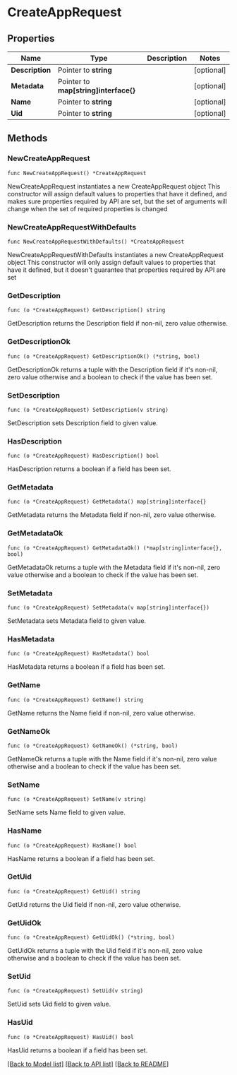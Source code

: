 # CreateAppRequest

## Properties

Name | Type | Description | Notes
------------ | ------------- | ------------- | -------------
**Description** | Pointer to **string** |  | [optional] 
**Metadata** | Pointer to **map[string]interface{}** |  | [optional] 
**Name** | Pointer to **string** |  | [optional] 
**Uid** | Pointer to **string** |  | [optional] 

## Methods

### NewCreateAppRequest

`func NewCreateAppRequest() *CreateAppRequest`

NewCreateAppRequest instantiates a new CreateAppRequest object
This constructor will assign default values to properties that have it defined,
and makes sure properties required by API are set, but the set of arguments
will change when the set of required properties is changed

### NewCreateAppRequestWithDefaults

`func NewCreateAppRequestWithDefaults() *CreateAppRequest`

NewCreateAppRequestWithDefaults instantiates a new CreateAppRequest object
This constructor will only assign default values to properties that have it defined,
but it doesn't guarantee that properties required by API are set

### GetDescription

`func (o *CreateAppRequest) GetDescription() string`

GetDescription returns the Description field if non-nil, zero value otherwise.

### GetDescriptionOk

`func (o *CreateAppRequest) GetDescriptionOk() (*string, bool)`

GetDescriptionOk returns a tuple with the Description field if it's non-nil, zero value otherwise
and a boolean to check if the value has been set.

### SetDescription

`func (o *CreateAppRequest) SetDescription(v string)`

SetDescription sets Description field to given value.

### HasDescription

`func (o *CreateAppRequest) HasDescription() bool`

HasDescription returns a boolean if a field has been set.

### GetMetadata

`func (o *CreateAppRequest) GetMetadata() map[string]interface{}`

GetMetadata returns the Metadata field if non-nil, zero value otherwise.

### GetMetadataOk

`func (o *CreateAppRequest) GetMetadataOk() (*map[string]interface{}, bool)`

GetMetadataOk returns a tuple with the Metadata field if it's non-nil, zero value otherwise
and a boolean to check if the value has been set.

### SetMetadata

`func (o *CreateAppRequest) SetMetadata(v map[string]interface{})`

SetMetadata sets Metadata field to given value.

### HasMetadata

`func (o *CreateAppRequest) HasMetadata() bool`

HasMetadata returns a boolean if a field has been set.

### GetName

`func (o *CreateAppRequest) GetName() string`

GetName returns the Name field if non-nil, zero value otherwise.

### GetNameOk

`func (o *CreateAppRequest) GetNameOk() (*string, bool)`

GetNameOk returns a tuple with the Name field if it's non-nil, zero value otherwise
and a boolean to check if the value has been set.

### SetName

`func (o *CreateAppRequest) SetName(v string)`

SetName sets Name field to given value.

### HasName

`func (o *CreateAppRequest) HasName() bool`

HasName returns a boolean if a field has been set.

### GetUid

`func (o *CreateAppRequest) GetUid() string`

GetUid returns the Uid field if non-nil, zero value otherwise.

### GetUidOk

`func (o *CreateAppRequest) GetUidOk() (*string, bool)`

GetUidOk returns a tuple with the Uid field if it's non-nil, zero value otherwise
and a boolean to check if the value has been set.

### SetUid

`func (o *CreateAppRequest) SetUid(v string)`

SetUid sets Uid field to given value.

### HasUid

`func (o *CreateAppRequest) HasUid() bool`

HasUid returns a boolean if a field has been set.


[[Back to Model list]](../README.md#documentation-for-models) [[Back to API list]](../README.md#documentation-for-api-endpoints) [[Back to README]](../README.md)


